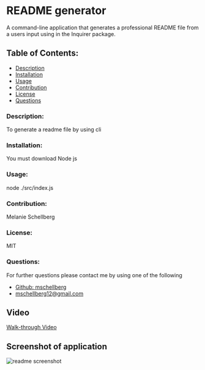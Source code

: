 # README generator 
A command-line application that generates a professional README file from a users input using in the Inquirer package.

## Table of Contents:
* [Description](#description)
* [Installation](#installation)
* [Usage](#usage)
* [Contribution](#contribution)
* [License](#license)
* [Questions](#questions)

### Description:
To generate a readme file by using cli
### Installation:
You must download Node js
### Usage:
node ./src/index.js
### Contribution:
Melanie Schellberg
### License:
MIT


### Questions:
For further questions please contact me by using one of the following
<br />
* [Github: mschellberg](https://github.com/mschellberg)<br />
* mschellberg12@gmail.com<br />

## Video
[Walk-through Video](https://drive.google.com/file/d/11zHtFngYRR2Lc9VWHR7mWxzmylfhUKLh/preview)

## Screenshot of application
![readme screenshot](https://user-images.githubusercontent.com/71852138/104106754-875bcb00-5285-11eb-86d4-586b8beaa3e6.png)
